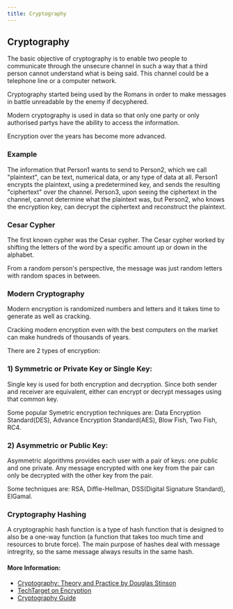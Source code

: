 ```yaml
---
title: Cryptography
---
```


## Cryptography

The basic objective of cryptography is to enable two people to communicate through the unsecure channel in such a way that a third person cannot understand what is being said. This channel could be a telephone line or a computer network. 

Cryptography started being used by the Romans in order to make messages in battle unreadable by the enemy if decyphered. 

Modern cryptography is used in data so that only one party or only authorised partys have the ability to access the information. 

Encryption over the years has become more advanced.

### Example

The information that Person1 wants to send to Person2, which we call "plaintext", can be text, numerical data, or any type of data at all. Person1 encrypts the plaintext, using a predetermined key, and sends the resulting "ciphertext" over the channel. Person3, upon seeing the ciphertext in the channel, cannot determine what the plaintext was, but Person2, who knows the encryption key, can decrypt the ciphertext and reconstruct the plaintext.

### Cesar Cypher

The first known cypher was the Cesar cypher. The Cesar cypher worked by shifting the letters of the word by a specific amount up or down in the alphabet. 

From a random person's perspective, the message was just random letters with random spaces in between.

### Modern Cryptography

Modern encryption is randomized numbers and letters and it takes time to generate as well as cracking. 

Cracking modern encryption even with the best computers on the market can make hundreds of thousands of years. 

There are 2 types of encryption:

### 1) Symmetric or Private Key or Single Key:

Single key is used for both encryption and decryption. Since both sender and receiver are equivalent, either can encrypt or decrypt messages using that common key.

Some popular Symetric encryption techniques are: Data Encryption Standard(DES), Advance Encryption Standard(AES), Blow Fish, Two Fish, RC4.

### 2) Asymmetric or Public Key:

Asymmetric algorithms provides each user with a pair of keys: one public and one private. Any message encrypted with one key from the pair can only be decrypted with the other key from the pair. 

Some techniques are: RSA, Diffie-Hellman, DSS(Digital Signature Standard), ElGamal.

### Cryptography Hashing
A cryptographic hash function is a type of hash function that is designed to also be a one-way function (a function that takes too much time and resources to brute force). The main purpose of hashes deal with message intregrity, so the same message always results in the same hash.

#### More Information:

- [Cryptography: Theory and Practice by Douglas Stinson](https://www.crcpress.com/Cryptography-Theory-and-Practice-Third-Edition/Stinson/p/book/9781584885085)
- [TechTarget on Encryption](http://searchsecurity.techtarget.com/definition/encryption)
- [Cryptography Guide](https://www.tutorialspoint.com/cryptography/index.htm)
